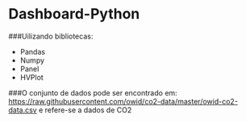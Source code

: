 # Dashboard-Python

###Uilizando bibliotecas:
- Pandas
- Numpy
- Panel
- HVPlot

###O conjunto de dados pode ser encontrado em: https://raw.githubusercontent.com/owid/co2-data/master/owid-co2-data.csv e refere-se a dados de CO2
